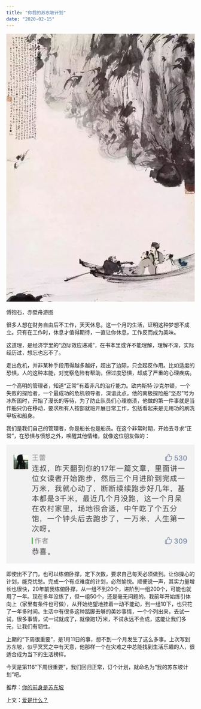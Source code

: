 ```yaml
---
title: "你我的苏东坡计划"
date: "2020-02-15"
---
```


![连岳文章](images/连岳文章picture-14.jpg)

傅抱石，赤壁舟游图

  

很多人想在财务自由后不工作，天天休息。这一个月的生活，证明这种梦想不成立。只有在工作时，休息才值得期待，一直让你休息，工作反而成为美味。  

  

这道理，是经济学里的“边际效应递减”，在书本里或许不能理解，理解不深，实际经历过，想忘也忘不了。

  

走出危机，并非某种手段用得越多越好，超出了边际，只会起反作用。比如适度的恐惧，人的这种本能，对觉察危险有帮助，但过度恐惧，却成了严重的心理疾病。

  

一个高明的管理者，知道“正常”有着非凡的治疗能力。欧内斯特·沙克尔顿，一个失败的探险者，一个最成功的危机领导者，深谙此点。他的南极探险船“坚忍”号为冰所困时，开始了漫长的等待，为了防止队员们心理崩溃，他做的第一件事就是当作船只仍在移动，要求所有人按部就班开展日常工作，包括看起来是无用功的刷洗甲板和船身。

  

我们是我们自己的管理者，你是船长也是船员。在这个非常时期，开始去寻求“正常”，在恐惧与愤怒之外，唤醒其他情绪，就像这位朋友做的：

  

![连岳文章](images/连岳文章picture-15.jpg)

  

即使出不了门，也可以练俯卧撑，定下次数，要求自己每天必须做到。让你操心的计划，能克忧愁。完成一个有点难度的计划，必然愉悦。顺便说一声，其实力量增长也很快，20年前我练俯卧撑，从一组不到20个，进阶到一组200个，可能也就用了一年。现在多年没练了，但一组50个，还是毫无问题的。我前年开始练引体向上（家里有条件也可做），从开始绝望地挂着一动不能动，到一组10下，也只花了一年多时间。生活中有很多这种踮脚去够的美妙事情，一个个列出来，去试一试，很多事情，试一试就成了，就像跑1万米，不试永远不会成，这能让我们多元，让我们有韧性。

  

上期的“下周很重要”，是1月11日的事，想不到一个月发生了这么多事。上次写到苏东坡，似乎冥冥之中有天意，他那样一个在灾难之中总能找到生活乐趣的人，很适合成为当下的生活榜样。

  

今天是第116“下周很重要”，我们回归正常，订个计划，就命名为“我的苏东坡计划”吧。

  

推荐：[](http://mp.weixin.qq.com/s?__biz=MjM5NDU0Mjk2MQ==&mid=2651637076&idx=1&sn=69024861311512790382190d0545ce1d&chksm=bd7e414a8a09c85ce9f94fccce4fab65aac6549d0dc1e9b032d3b418f51094627f27e1e1fa0c&scene=21#wechat_redirect)[你的前身是苏东坡](http://mp.weixin.qq.com/s?__biz=MjM5NDU0Mjk2MQ==&mid=2651637076&idx=1&sn=69024861311512790382190d0545ce1d&chksm=bd7e414a8a09c85ce9f94fccce4fab65aac6549d0dc1e9b032d3b418f51094627f27e1e1fa0c&scene=21#wechat_redirect)  

上文：[爱是什么？](http://mp.weixin.qq.com/s?__biz=MjM5NDU0Mjk2MQ==&mid=2651637350&idx=1&sn=222eee648f1c7db206997d77239874ad&chksm=bd7e42788a09cb6e007c604c3a7ebf25735587fd98c9a0917a2e15ce41064ca98937d34869c8&scene=21#wechat_redirect)
